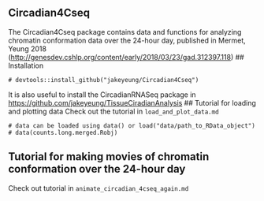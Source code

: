 Circadian4Cseq
--------------

The Circadian4Cseq package contains data and functions for analyzing
chromatin conformation data over the 24-hour day, published in Mermet,
Yeung 2018
(<http://genesdev.cshlp.org/content/early/2018/03/23/gad.312397.118>)
\#\# Installation

    # devtools::install_github("jakeyeung/Circadian4Cseq")

It is also useful to install the CircadianRNASeq package in
<https://github.com/jakeyeung/TissueCiradianAnalysis> \#\# Tutorial for
loading and plotting data Check out the tutorial in
`load_and_plot_data.md`

    # data can be loaded using data() or load("data/path_to_RData_object")
    # data(counts.long.merged.Robj)

Tutorial for making movies of chromatin conformation over the 24-hour day
-------------------------------------------------------------------------

Check out tutorial in `animate_circadian_4cseq_again.md`
